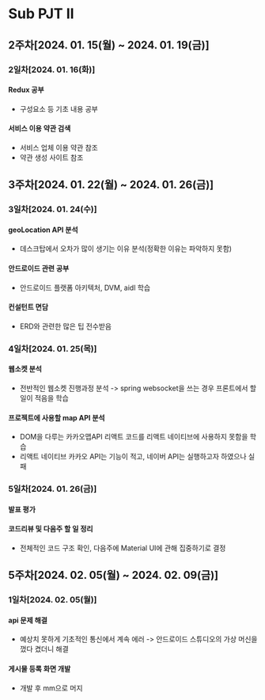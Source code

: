 # Sub PJT II

## 2주차[2024. 01. 15(월) ~ 2024. 01. 19(금)]

### 2일차[2024. 01. 16(화)]

#### Redux 공부
- 구성요소 등 기초 내용 공부

#### 서비스 이용 약관 검색
- 서비스 업체 이용 약관 참조
- 약관 생성 사이트 참조

## 3주차[2024. 01. 22(월) ~ 2024. 01. 26(금)]

### 3일차[2024. 01. 24(수)]

#### geoLocation API 분석
- 데스크탑에서 오차가 많이 생기는 이유 분석(정확한 이유는 파악하지 못함)

#### 안드로이드 관련 공부
- 안드로이드 플랫폼 아키텍처, DVM, aidl 학습

#### 컨설턴트 면담
- ERD와 관련한 많은 팁 전수받음

### 4일차[2024. 01. 25(목)]

#### 웹소켓 분석
- 전반적인 웹소켓 진행과정 분석 -> spring websocket을 쓰는 경우 프론트에서 할 일이 적음을 학습

#### 프로젝트에 사용할 map API 분석
- DOM을 다루는 카카오맵API 리액트 코드를 리액트 네이티브에 사용하지 못함을 학습
- 리액트 네이티브 카카오 API는 기능이 적고, 네이버 API는 실행하고자 하였으나 실패 

### 5일차[2024. 01. 26(금)]

#### 발표 평가

#### 코드리뷰 및 다음주 할 일 정리
- 전체적인 코드 구조 확인, 다음주에 Material UI에 관해 집중하기로 결정 

## 5주차[2024. 02. 05(월) ~ 2024. 02. 09(금)]

### 1일차[2024. 02. 05(월)]

#### api 문제 해결
- 예상치 못하게 기초적인 통신에서 계속 에러 -> 안드로이드 스튜디오의 가상 머신을 껐다 켰더니 해결

#### 게시물 등록 화면 개발
- 개발 후 mm으로 머지